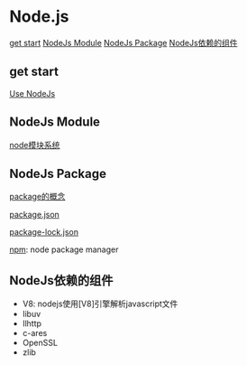 # Node.js

[get start](#get-start)
[NodeJs Module](#nodejs-module)
[NodeJs Package](#nodejs-package)
[NodeJs依赖的组件](#nodejs依赖的组件)

## get start

[Use NodeJs](NodeJs_Using.md)

## NodeJs Module

[node模块系统](NodeJs_Module.md)

## NodeJs Package

[package的概念](NodeJs_package.md)

[package.json](NodeJs_Package_Json.md)

[package-lock.json](NodeJs_Package_Lock_Json.md)

[npm](NodeJs_Npm.md): node package manager

## NodeJs依赖的组件

- V8: nodejs使用[V8]引擎解析javascript文件
- libuv
- llhttp
- c-ares
- OpenSSL
- zlib